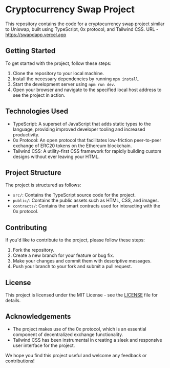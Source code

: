 # Cryptocurrency Swap Project

This repository contains the code for a cryptocurrency swap project similar to Uniswap, built using TypeScript, 0x protocol, and Tailwind CSS.
URL - https://swapdapp.vercel.app

## Getting Started

To get started with the project, follow these steps:

1. Clone the repository to your local machine.
2. Install the necessary dependencies by running `npm install`.
3. Start the development server using `npm run dev`.
4. Open your browser and navigate to the specified local host address to see the project in action.

## Technologies Used

- TypeScript: A superset of JavaScript that adds static types to the language, providing improved developer tooling and increased productivity.
- 0x Protocol: An open protocol that facilitates low-friction peer-to-peer exchange of ERC20 tokens on the Ethereum blockchain.
- Tailwind CSS: A utility-first CSS framework for rapidly building custom designs without ever leaving your HTML.

## Project Structure

The project is structured as follows:

- `src/`: Contains the TypeScript source code for the project.
- `public/`: Contains the public assets such as HTML, CSS, and images.
- `contracts/`: Contains the smart contracts used for interacting with the 0x protocol.

## Contributing

If you'd like to contribute to the project, please follow these steps:

1. Fork the repository.
2. Create a new branch for your feature or bug fix.
3. Make your changes and commit them with descriptive messages.
4. Push your branch to your fork and submit a pull request.

## License

This project is licensed under the MIT License - see the [LICENSE](LICENSE) file for details.

## Acknowledgements

- The project makes use of the 0x protocol, which is an essential component of decentralized exchange functionality.
- Tailwind CSS has been instrumental in creating a sleek and responsive user interface for the project.

We hope you find this project useful and welcome any feedback or contributions!
